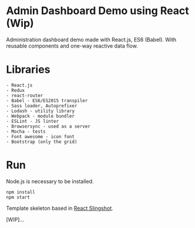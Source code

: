 # Admin Dashboard Demo using React (Wip)
Administration dashboard demo made with React.js, ES6 (Babel).
With reusable components and one-way reactive data flow.

# Libraries
	- React.js
	- Redux
	- react-router
	- Babel - ES6/ES2015 transpiler
	- Sass loader, Autoprefixer
	- Lodash - utility library
	- Webpack - module bundler
	- ESLint - JS linter
	- Browsersync - used as a server
	- Mocha - tests
	- Font awesome - icon font
	- Bootstrap (only the grid)

# Run
Node.js is necessary to be installed.

```shell
npm install
npm start
```

Template skeleton based in [React Slingshot](https://github.com/coryhouse/react-slingshot).

[WIP]...
